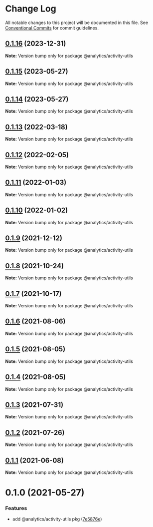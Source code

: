 # Change Log

All notable changes to this project will be documented in this file.
See [Conventional Commits](https://conventionalcommits.org) for commit guidelines.

## [0.1.16](https://github.com/DavidWells/analytics/tree/master/packages/analytics-util-activity/compare/@analytics/activity-utils@0.1.15...@analytics/activity-utils@0.1.16) (2023-12-31)

**Note:** Version bump only for package @analytics/activity-utils





## [0.1.15](https://github.com/DavidWells/analytics/tree/master/packages/analytics-util-activity/compare/@analytics/activity-utils@0.1.14...@analytics/activity-utils@0.1.15) (2023-05-27)

**Note:** Version bump only for package @analytics/activity-utils





## [0.1.14](https://github.com/DavidWells/analytics/tree/master/packages/analytics-util-activity/compare/@analytics/activity-utils@0.1.13...@analytics/activity-utils@0.1.14) (2023-05-27)

**Note:** Version bump only for package @analytics/activity-utils





## [0.1.13](https://github.com/DavidWells/analytics/tree/master/packages/analytics-util-activity/compare/@analytics/activity-utils@0.1.12...@analytics/activity-utils@0.1.13) (2022-03-18)

**Note:** Version bump only for package @analytics/activity-utils





## [0.1.12](https://github.com/DavidWells/analytics/tree/master/packages/analytics-util-activity/compare/@analytics/activity-utils@0.1.11...@analytics/activity-utils@0.1.12) (2022-02-05)

**Note:** Version bump only for package @analytics/activity-utils





## [0.1.11](https://github.com/DavidWells/analytics/tree/master/packages/analytics-util-activity/compare/@analytics/activity-utils@0.1.10...@analytics/activity-utils@0.1.11) (2022-01-03)

**Note:** Version bump only for package @analytics/activity-utils





## [0.1.10](https://github.com/DavidWells/analytics/tree/master/packages/analytics-util-activity/compare/@analytics/activity-utils@0.1.9...@analytics/activity-utils@0.1.10) (2022-01-02)

**Note:** Version bump only for package @analytics/activity-utils





## [0.1.9](https://github.com/DavidWells/analytics/tree/master/packages/analytics-util-activity/compare/@analytics/activity-utils@0.1.8...@analytics/activity-utils@0.1.9) (2021-12-12)

**Note:** Version bump only for package @analytics/activity-utils





## [0.1.8](https://github.com/DavidWells/analytics/tree/master/packages/analytics-util-activity/compare/@analytics/activity-utils@0.1.7...@analytics/activity-utils@0.1.8) (2021-10-24)

**Note:** Version bump only for package @analytics/activity-utils





## [0.1.7](https://github.com/DavidWells/analytics/tree/master/packages/analytics-util-activity/compare/@analytics/activity-utils@0.1.6...@analytics/activity-utils@0.1.7) (2021-10-17)

**Note:** Version bump only for package @analytics/activity-utils





## [0.1.6](https://github.com/DavidWells/analytics/tree/master/packages/analytics-util-activity/compare/@analytics/activity-utils@0.1.5...@analytics/activity-utils@0.1.6) (2021-08-06)

**Note:** Version bump only for package @analytics/activity-utils





## [0.1.5](https://github.com/DavidWells/analytics/tree/master/packages/analytics-util-activity/compare/@analytics/activity-utils@0.1.4...@analytics/activity-utils@0.1.5) (2021-08-05)

**Note:** Version bump only for package @analytics/activity-utils





## [0.1.4](https://github.com/DavidWells/analytics/tree/master/packages/analytics-util-activity/compare/@analytics/activity-utils@0.1.3...@analytics/activity-utils@0.1.4) (2021-08-05)

**Note:** Version bump only for package @analytics/activity-utils





## [0.1.3](https://github.com/DavidWells/analytics/tree/master/packages/analytics-util-activity/compare/@analytics/activity-utils@0.1.2...@analytics/activity-utils@0.1.3) (2021-07-31)

**Note:** Version bump only for package @analytics/activity-utils





## [0.1.2](https://github.com/DavidWells/analytics/tree/master/packages/analytics-util-activity/compare/@analytics/activity-utils@0.1.1...@analytics/activity-utils@0.1.2) (2021-07-26)

**Note:** Version bump only for package @analytics/activity-utils





## [0.1.1](https://github.com/DavidWells/analytics/tree/master/packages/analytics-util-activity/compare/@analytics/activity-utils@0.1.0...@analytics/activity-utils@0.1.1) (2021-06-08)

**Note:** Version bump only for package @analytics/activity-utils





# 0.1.0 (2021-05-27)


### Features

* add @analytics/activity-utils pkg ([7e5876e](https://github.com/DavidWells/analytics/tree/master/packages/analytics-util-activity/commit/7e5876e))
